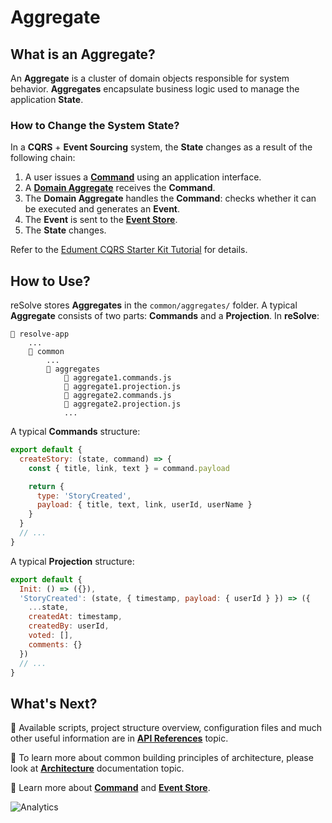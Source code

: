 # Aggregate

## What is an Aggregate?

An **Aggregate** is a cluster of domain objects responsible for system behavior. **Aggregates** encapsulate business logic used to manage the application **State**.

### How to Change the System State?

In a **CQRS** + **Event Sourcing** system, the **State** changes as a result of the following chain:

1. A user issues a [**Command**](./Command.md) using an application interface.
2. A [**Domain Aggregate**](./System%20Metaphor.md) receives the **Command**.
3. The **Domain Aggregate** handles the **Command**: checks whether it can be executed and generates an **Event**.
4. The **Event** is sent to the [**Event Store**](./Event%20Store.md).
5. The **State** changes.

Refer to the [Edument CQRS Starter Kit Tutorial](http://cqrs.nu/tutorial/cs/01-design) for details.


## How to Use?

reSolve stores **Aggregates** in the `common/aggregates/` folder. A typical **Aggregate** consists of two parts: **Commands** and a **Projection**. In **reSolve**:

```
📁 resolve-app
    ...
    📁 common
        ...
        📁 aggregates
            📄 aggregate1.commands.js
            📄 aggregate1.projection.js
            📄 aggregate2.commands.js
            📄 aggregate2.projection.js
            ...
```

A typical **Commands** structure:

```js
export default {
  createStory: (state, command) => {
    const { title, link, text } = command.payload

    return {
      type: 'StoryCreated',
      payload: { title, text, link, userId, userName }
    }
  }
  // ...
}
```

A typical **Projection** structure:

```js
export default {
  Init: () => ({}),
  'StoryCreated': (state, { timestamp, payload: { userId } }) => ({
    ...state,
    createdAt: timestamp,
    createdBy: userId,
    voted: [],
    comments: {}
  })
  // ...
}
```

## What's Next?

📑 Available scripts, project structure overview, configuration files and much other useful information are in [**API References**](https://github.com/reimagined/resolve/blob/master/docs/API%20References.md) topic.

📑 To learn more about common building principles of architecture, please look at [**Architecture**](https://github.com/reimagined/resolve/blob/master/docs/Architecture.md) documentation topic.

📑 Learn more about [**Command**](././Command.md) and [**Event Store**](./Event%20Store.md).

![Analytics](https://ga-beacon.appspot.com/UA-118635726-1/docs-aggregate?pixel)